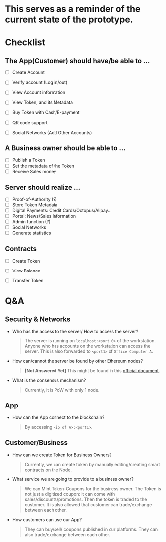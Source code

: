 # This serves as a reminder of the current state of the prototype. 



**Checklist**
=====================
<!-- add to do list here  -->

## The App(Customer) should have/be able to ...
- [ ] Create Account
- [ ] Verify account (Log in/out)
- [ ] View Account information
- [ ] View Token, and its Metadata
- [ ] Buy Token with Cash/E-payment
- [ ] QR code support
- [ ] Social Networks (Add Other Accounts)


## A Business owner should be able to ...
- [ ] Publish a Token
- [ ] Set the metadata of the Token
- [ ] Receive Sales money

## Server should realize ...
- [ ] Proof-of-Authority (?)
- [ ] Store Token Metadata 
- [ ] Digital Payments: Credit Cards/Octopus/Alipay...
- [ ] Portal: News/Sales Information
- [ ] Admin function (?)
- [ ] Social Networks
- [ ] Generate statistics

## Contracts 
- [ ] Create Token
- [ ] View Balance
- [ ] Transfer Token
  



**Q&A**
=====================================================



## Security & Networks

- Who has the access to the server/ How to access the server?
    
    >The server is running on `localhost:<port 0>` of the workstation. Anyone who has accounts on the workstation can access the server. This is also forwarded to `<port1>` of `Office Computer A`. 

- How can/cannot the server be found by other Ethereum nodes?

    >**[Not Answered Yet]** This might be found in this [official document](https://geth.ethereum.org/docs/interface/private-network).

- What is the consensus mechanism?
    
    >Currently, it is PoW with only 1 node.


## App
- How can the App connect to the blockchain?
  > By accessing `<ip of A>:<port1>`.

## Customer/Business
- How can we create Token for Business Owners?
   > Currently, we can create token by manually editing/creating smart contracts on the Node.
- What service we are going to provide to a business owner?
    > We can Mint Token-Coupons for the business owner. The Token is not just a digitized coupon: it can come with sales/discounts/promotions. Then the token is traded to the customer. It is also allowed that customer can trade/exchange between each other.

- How customers can use our App? 
   > They can buy/sell/ coupons published in our platforms. They can also trade/exchange between each other.
